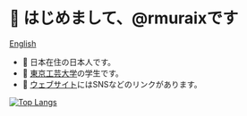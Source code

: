 # 👋 はじめまして、@rmuraixです  
[English](/README.md)
- 📍 日本在住の日本人です。
- 🏫 [東京工芸大学](https://www.t-kougei.ac.jp/)の学生です。
- 👀 [ウェブサイト](https://rmurai.com)にはSNSなどのリンクがあります。  

[![Top Langs](https://github-readme-stats.vercel.app/api/top-langs/?username=rmuraix&layout=compact&bg_color=000000&text_color=ffffff)](https://github.com/anuraghazra/github-readme-stats)    